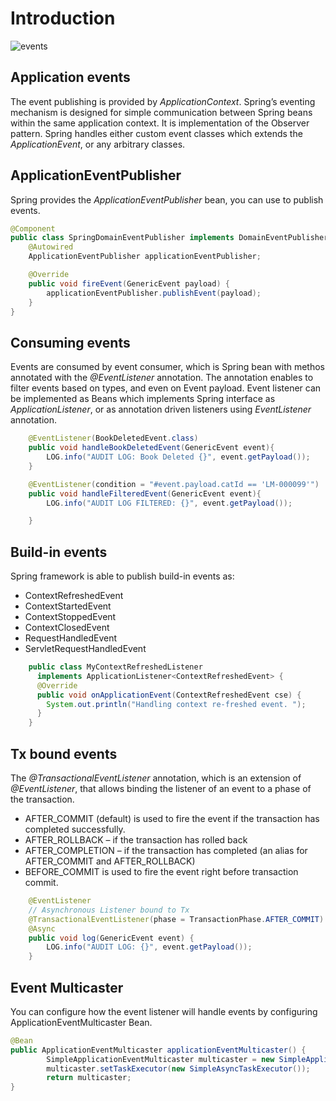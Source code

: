 # Introduction

![events](assets/sa_events.png)

## Application events
The event publishing is provided by _ApplicationContext_. Spring’s eventing mechanism is designed for simple communication 
between Spring beans within the same application context. It is implementation of the Observer pattern.
Spring handles either custom event classes which extends the _ApplicationEvent_, or any arbitrary classes. 

## ApplicationEventPublisher
Spring provides the *ApplicationEventPublisher* bean, you can use to publish events. 

```Java
@Component
public class SpringDomainEventPublisher implements DomainEventPublisher {
    @Autowired
    ApplicationEventPublisher applicationEventPublisher;

    @Override
    public void fireEvent(GenericEvent payload) {
        applicationEventPublisher.publishEvent(payload);
    }
}
```

## Consuming events
Events are consumed by event consumer, which is Spring bean with methos annotated with the *@EventListener* annotation. The annotation enables to filter events based on types, and even on Event payload. Event listener can be implemented as Beans which implements Spring interface as *ApplicationListener*, or as annotation driven listeners using *EventListener* annotation.

```Java
    @EventListener(BookDeletedEvent.class)
    public void handleBookDeletedEvent(GenericEvent event){
        LOG.info("AUDIT LOG: Book Deleted {}", event.getPayload());
    }
```	

```Java
    @EventListener(condition = "#event.payload.catId == 'LM-000099'")
    public void handleFilteredEvent(GenericEvent event){
        LOG.info("AUDIT LOG FILTERED: {}", event.getPayload());

    }
```


## Build-in events  
Spring framework is able to publish build-in events as:

* ContextRefreshedEvent
* ContextStartedEvent
* ContextStoppedEvent
* ContextClosedEvent 
* RequestHandledEvent
* ServletRequestHandledEvent

```Java
    public class MyContextRefreshedListener 
      implements ApplicationListener<ContextRefreshedEvent> {
      @Override
      public void onApplicationEvent(ContextRefreshedEvent cse) {
        System.out.println("Handling context re-freshed event. ");
      }
    }
```


## Tx bound events
The *@TransactionalEventListener* annotation, which is an extension of _@EventListener_, 
that allows binding the listener of an event to a phase of the transaction.

* AFTER_COMMIT (default) is used to fire the event if the transaction has completed successfully.
* AFTER_ROLLBACK – if the transaction has rolled back
* AFTER_COMPLETION – if the transaction has completed (an alias for AFTER_COMMIT and AFTER_ROLLBACK)
* BEFORE_COMMIT is used to fire the event right before transaction commit.


```Java
    @EventListener
    // Asynchronous Listener bound to Tx
    @TransactionalEventListener(phase = TransactionPhase.AFTER_COMMIT)
    @Async
    public void log(GenericEvent event) {
        LOG.info("AUDIT LOG: {}", event.getPayload());
    }
```

## Event Multicaster
You can configure how the event listener will handle events by configuring ApplicationEventMulticaster Bean.

```Java
@Bean
public ApplicationEventMulticaster applicationEventMulticaster() {
		SimpleApplicationEventMulticaster multicaster = new SimpleApplicationEventMulticaster();
		multicaster.setTaskExecutor(new SimpleAsyncTaskExecutor());
		return multicaster;
}
```